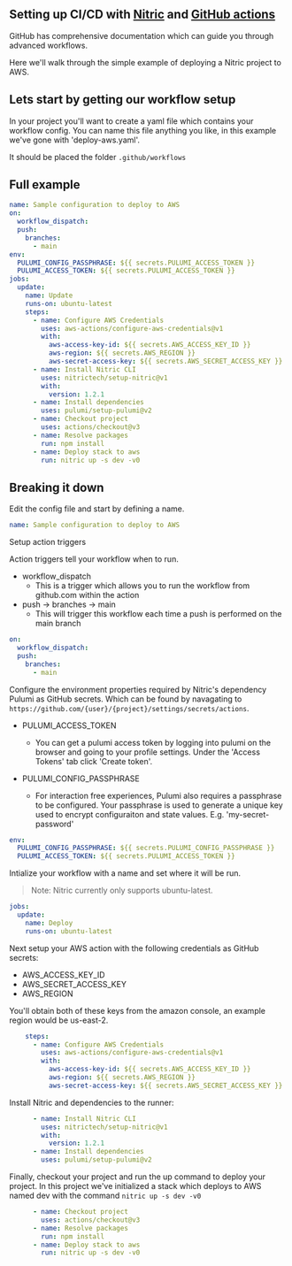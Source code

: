 ## Setting up CI/CD with [Nitric](https://nitric.io) and [GitHub actions](https://github.com/features/actions) 
GitHub has comprehensive documentation which can guide you through advanced workflows.

Here we'll walk through the simple example of deploying a Nitric project to AWS.

## Lets start by getting our workflow setup

In your project you'll want to create a yaml file which contains your workflow config. You can name this file anything you like, in this example we've gone with 'deploy-aws.yaml'. 

It should be placed the folder `.github/workflows`

## Full example

```yaml
name: Sample configuration to deploy to AWS
on:
  workflow_dispatch:
  push:
    branches:
      - main
env:
  PULUMI_CONFIG_PASSPHRASE: ${{ secrets.PULUMI_ACCESS_TOKEN }}          
  PULUMI_ACCESS_TOKEN: ${{ secrets.PULUMI_ACCESS_TOKEN }}
jobs:
  update:
    name: Update
    runs-on: ubuntu-latest
    steps:
      - name: Configure AWS Credentials
        uses: aws-actions/configure-aws-credentials@v1
        with:
          aws-access-key-id: ${{ secrets.AWS_ACCESS_KEY_ID }}
          aws-region: ${{ secrets.AWS_REGION }}
          aws-secret-access-key: ${{ secrets.AWS_SECRET_ACCESS_KEY }}
      - name: Install Nitric CLI
        uses: nitrictech/setup-nitric@v1
        with: 
          version: 1.2.1
      - name: Install dependencies
        uses: pulumi/setup-pulumi@v2          
      - name: Checkout project 
        uses: actions/checkout@v3
      - name: Resolve packages
        run: npm install
      - name: Deploy stack to aws
        run: nitric up -s dev -v0
```

## Breaking it down

Edit the config file and start by defining a name.

```yaml
name: Sample configuration to deploy to AWS
```

Setup action triggers

Action triggers tell your workflow when to run.

- workflow_dispatch 
    - This is a trigger which allows you to run the workflow from github.com within the action
- push -> branches -> main 
    - This will trigger this workflow each time a push is performed on the main branch

```yaml
on:
  workflow_dispatch:
  push:
    branches:
      - main
```
Configure the environment properties required by Nitric's dependency Pulumi as GitHub secrets. Which can be found by navagating to `https://github.com/{user}/{project}/settings/secrets/actions`.

- PULUMI_ACCESS_TOKEN

    - You can get a pulumi access token by logging into pulumi on the browser and going to your profile settings. Under the 'Access Tokens' tab click 'Create token'.

- PULUMI_CONFIG_PASSPHRASE

    - For interaction free experiences, Pulumi also requires a passphrase to be configured. Your passphrase is used to generate a unique key used to encrypt configuraiton and state values. E.g. 'my-secret-password'

```yaml
env:
  PULUMI_CONFIG_PASSPHRASE: ${{ secrets.PULUMI_CONFIG_PASSPHRASE }}          
  PULUMI_ACCESS_TOKEN: ${{ secrets.PULUMI_ACCESS_TOKEN }}
```

Intialize your workflow with a name and set where it will be run.
> Note: Nitric currently only supports ubuntu-latest. 

```yaml
jobs:
  update:
    name: Deploy
    runs-on: ubuntu-latest
```

Next setup your AWS action with the following credentials as GitHub secrets:
- AWS_ACCESS_KEY_ID 
- AWS_SECRET_ACCESS_KEY
- AWS_REGION

You'll obtain both of these keys from the amazon console, an example region would be us-east-2.

```yaml
    steps:
      - name: Configure AWS Credentials
        uses: aws-actions/configure-aws-credentials@v1
        with:
          aws-access-key-id: ${{ secrets.AWS_ACCESS_KEY_ID }}
          aws-region: ${{ secrets.AWS_REGION }}
          aws-secret-access-key: ${{ secrets.AWS_SECRET_ACCESS_KEY }}
```

Install Nitric and dependencies to the runner:

```yaml
      - name: Install Nitric CLI
        uses: nitrictech/setup-nitric@v1
        with: 
          version: 1.2.1
      - name: Install dependencies
        uses: pulumi/setup-pulumi@v2
```

Finally, checkout your project and run the up command to deploy your project. In this project we've initialized a stack which deploys to AWS named dev with the command `nitric up -s dev -v0`

```yaml        
      - name: Checkout project 
        uses: actions/checkout@v3
      - name: Resolve packages
        run: npm install
      - name: Deploy stack to aws
        run: nitric up -s dev -v0
```
